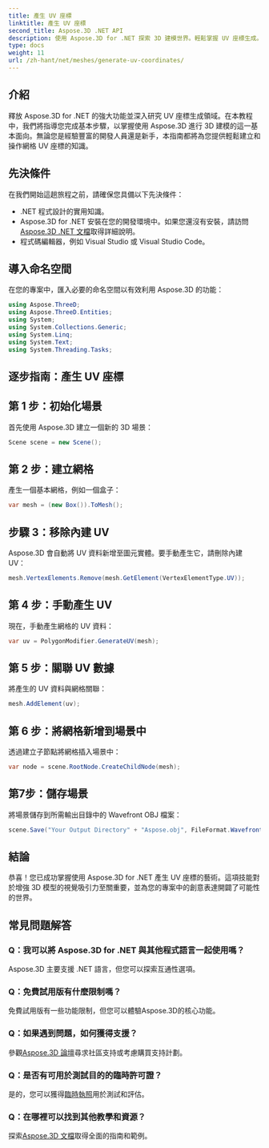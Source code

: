 ```yaml
---
title: 產生 UV 座標
linktitle: 產生 UV 座標
second_title: Aspose.3D .NET API
description: 使用 Aspose.3D for .NET 探索 3D 建模世界。輕鬆掌握 UV 座標生成。立即提升您的專案！
type: docs
weight: 11
url: /zh-hant/net/meshes/generate-uv-coordinates/
---
```

## 介紹
釋放 Aspose.3D for .NET 的強大功能並深入研究 UV 座標生成領域。在本教程中，我們將指導您完成基本步驟，以掌握使用 Aspose.3D 進行 3D 建模的這一基本面向。無論您是經驗豐富的開發人員還是新手，本指南都將為您提供輕鬆建立和操作網格 UV 座標的知識。
## 先決條件
在我們開始這趟旅程之前，請確保您具備以下先決條件：
- .NET 程式設計的實用知識。
-  Aspose.3D for .NET 安裝在您的開發環境中。如果您還沒有安裝，請訪問[Aspose.3D .NET 文檔](https://reference.aspose.com/3d/net/)取得詳細說明。
- 程式碼編輯器，例如 Visual Studio 或 Visual Studio Code。
## 導入命名空間
在您的專案中，匯入必要的命名空間以有效利用 Aspose.3D 的功能：
```csharp
using Aspose.ThreeD;
using Aspose.ThreeD.Entities;
using System;
using System.Collections.Generic;
using System.Linq;
using System.Text;
using System.Threading.Tasks;
```
## 逐步指南：產生 UV 座標
## 第 1 步：初始化場景
首先使用 Aspose.3D 建立一個新的 3D 場景：
```csharp
Scene scene = new Scene();
```
## 第 2 步：建立網格
產生一個基本網格，例如一個盒子：
```csharp
var mesh = (new Box()).ToMesh();
```
## 步驟 3：移除內建 UV
Aspose.3D 會自動將 UV 資料新增至圖元實體。要手動產生它，請刪除內建 UV：
```csharp
mesh.VertexElements.Remove(mesh.GetElement(VertexElementType.UV));
```
## 第 4 步：手動產生 UV
現在，手動產生網格的 UV 資料：
```csharp
var uv = PolygonModifier.GenerateUV(mesh);
```
## 第 5 步：關聯 UV 數據
將產生的 UV 資料與網格關聯：
```csharp
mesh.AddElement(uv);
```
## 第 6 步：將網格新增到場景中
透過建立子節點將網格插入場景中：
```csharp
var node = scene.RootNode.CreateChildNode(mesh);
```
## 第7步：儲存場景
將場景儲存到所需輸出目錄中的 Wavefront OBJ 檔案：
```csharp
scene.Save("Your Output Directory" + "Aspose.obj", FileFormat.WavefrontOBJ);
```
## 結論
恭喜！您已成功掌握使用 Aspose.3D for .NET 產生 UV 座標的藝術。這項技能對於增強 3D 模型的視覺吸引力至關重要，並為您的專案中的創意表達開闢了可能性的世界。
## 常見問題解答
### Q：我可以將 Aspose.3D for .NET 與其他程式語言一起使用嗎？
Aspose.3D 主要支援 .NET 語言，但您可以探索互通性選項。
### Q：免費試用版有什麼限制嗎？
免費試用版有一些功能限制，但您可以體驗Aspose.3D的核心功能。
### Q：如果遇到問題，如何獲得支援？
參觀[Aspose.3D 論壇](https://forum.aspose.com/c/3d/18)尋求社區支持或考慮購買支持計劃。
### Q：是否有可用於測試目的的臨時許可證？
是的，您可以獲得[臨時執照](https://purchase.aspose.com/temporary-license/)用於測試和評估。
### Q：在哪裡可以找到其他教學和資源？
探索[Aspose.3D 文檔](https://reference.aspose.com/3d/net/)取得全面的指南和範例。